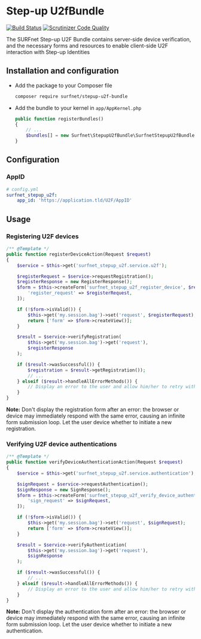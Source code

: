 # Step-up U2fBundle
[![Build Status](https://travis-ci.org/OpenConext/Stepup-u2f-bundle.svg)](https://travis-ci.org/OpenConext/Stepup-u2f-bundle) [![Scrutinizer Code Quality](https://scrutinizer-ci.com/g/OpenConext/Stepup-u2f-bundle/badges/quality-score.png?b=develop)](https://scrutinizer-ci.com/g/OpenConext/Stepup-u2f-bundle/?branch=develop)

The SURFnet Step-up U2F Bundle contains server-side device verification, and the necessary forms and resources to enable client-side U2F interaction with Step-up Identities

## Installation and configuration

 * Add the package to your Composer file
    ```sh
    composer require surfnet/stepup-u2f-bundle
    ```

 * Add the bundle to your kernel in `app/AppKernel.php`
    ```php
    public function registerBundles()
    {
        // ...
        $bundles[] = new Surfnet\StepupU2fBundle\SurfnetStepupU2fBundle();
    }
    ```

## Configuration

### AppID

```yaml
# config.yml
surfnet_stepup_u2f:
    app_id: 'https://application.tld/U2F/AppID'
```

## Usage

### Registering U2F devices

```php
/** @Template */
public function registerDeviceAction(Request $request)
{
    $service = $this->get('surfnet_stepup_u2f.service.u2f');

    $registerRequest = $service->requestRegistration();
    $registerResponse = new RegisterResponse();
    $form = $this->createForm('surfnet_stepup_u2f_register_device', $registerResponse, [
        'register_request' => $registerRequest,
    ]);

    if (!$form->isValid()) {
        $this->get('my.session.bag')->set('request', $registerRequest);
        return ['form' => $form->createView()];
    }

    $result = $service->verifyRegistration(
        $this->get('my.session.bag')->get('request'),
        $registerResponse
    );

    if ($result->wasSuccessful()) {
        $registration = $result->getRegistration());
        // ...
    } elseif ($result->handleAllErrorMethods()) {
        // Display an error to the user and allow him/her to retry with a new request
    }
}
```

**Note:** Don't display the registration form after an error: the browser or device may immediately respond with the
same error, causing an infinite form submission loop. Let the user device whether to initiate a new registration.

### Verifying U2F device authentications

```php
/** @Template */
public function verifyDeviceAuthenticationAction(Request $request)
{
    $service = $this->get('surfnet_stepup_u2f.service.authentication');

    $signRequest = $service->requestAuthentication();
    $signResponse = new SignResponse();
    $form = $this->createForm('surfnet_stepup_u2f_verify_device_authentication', $signResponse, [
        'sign_request' => $signRequest,
    ]);

    if (!$form->isValid()) {
        $this->get('my.session.bag')->set('request', $signRequest);
        return ['form' => $form->createView()];
    }

    $result = $service->verifyAuthentication(
        $this->get('my.session.bag')->get('request'),
        $signResponse
    );

    if ($result->wasSuccessful()) {
        // ...
    } elseif ($result->handleAllErrorMethods()) {
        // Display an error to the user and allow him/her to retry with a new request
    }
}
```

**Note:** Don't display the authentication form after an error: the browser or device may immediately respond with the
same error, causing an infinite form submission loop. Let the user device whether to initiate a new authentication.
